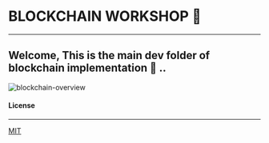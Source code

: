 
# BLOCKCHAIN WORKSHOP 🌌 
---

## Welcome, This is the main dev folder of blockchain implementation 📿 ..

![blockchain-overview](https://www.edureka.co/blog/wp-content/uploads/2018/01/Blockchain-Blockchain-Technology-Edureka.gif)

#### License
---
[MIT](https://choosealicense.com/licenses/mit/)  
